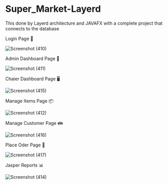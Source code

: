# Super_Market-Layerd
This done by Layerd architecture and JAVAFX with a complete project that connects to the database

Login Page 🔐

![Screenshot (410)](https://user-images.githubusercontent.com/87766409/138576526-7dc26beb-0e96-4d65-9792-7e30691e51cd.png)

Admin Dashboard Page 🎫

![Screenshot (411)](https://user-images.githubusercontent.com/87766409/138576562-09451ff7-135b-4c00-b63e-a008c8ff98fc.png)

Chaier Dashboard Page 🖥

![Screenshot (415)](https://user-images.githubusercontent.com/87766409/138576572-182cfdb4-d5dd-43e4-94a3-c6e87d70f226.png)

Manage Items Page 📦

![Screenshot (412)](https://user-images.githubusercontent.com/87766409/138576590-d73f49fe-8347-4cf2-a1f5-683b07ff3730.png)

Manage Customer Page 👪

![Screenshot (416)](https://user-images.githubusercontent.com/87766409/138576622-5858c251-b959-481a-8b95-7d3229f21fba.png)

Place Oder Page 💾

![Screenshot (417)](https://user-images.githubusercontent.com/87766409/138576668-88ad15c0-0611-4275-aa13-03c1790350c4.png)

Jasper Reports 📊

![Screenshot (414)](https://user-images.githubusercontent.com/87766409/138576679-dd6c5466-327f-4810-8d10-1a41bc6ead59.png)
